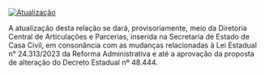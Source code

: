 [![Atualização](https://github.com/dados-mg/doacoes-comodatos-amigo-estado-mg/actions/workflows/main.yaml/badge.svg)](https://repository.frictionlessdata.io/report?user=dados-mg&repo=doacoes-comodatos-amigo-estado-mg&flow=frictionless)


A atualização desta relação se dará, provisoriamente, meio da Diretoria Central de Articulações e Parcerias, inserida na Secretaria de Estado de Casa Civil, em consonância com as mudanças relacionadas à Lei Estadual n° 24.313/2023 da Reforma Administrativa e até a aprovação da proposta de alteração do Decreto Estadual nº 48.444.

